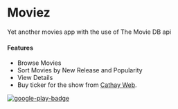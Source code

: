 # Moviez
Yet another movies app with the use of The Movie DB api


#### Features
- Browse Movies 
- Sort Movies by New Release and Popularity 
- View Details
- Buy ticker for the show from <a href="www.cathaycineplexes.com.sg">Cathay Web</a>.


<a href="https://goo.gl/WYBaK6">![google-play-badge](https://cloud.githubusercontent.com/assets/8318081/23755009/0062ed66-051a-11e7-81ac-73efa2541bc5.png)</a>
